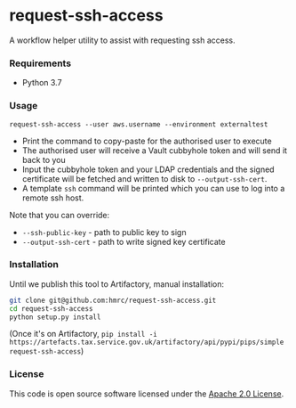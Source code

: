 
# request-ssh-access

A workflow helper utility to assist with requesting ssh access.


### Requirements
- Python 3.7

### Usage

```
request-ssh-access --user aws.username --environment externaltest
```

- Print the command to copy-paste for the authorised user to execute
- The authorised user will receive a Vault cubbyhole token and will send it back to you
- Input the cubbyhole token and your LDAP credentials and the signed certificate will be fetched and 
  written to disk to `--output-ssh-cert`.
- A template `ssh` command will be printed which you can use to log into a remote ssh host.

Note that you can override:
- `--ssh-public-key` - path to public key to sign
- `--output-ssh-cert` - path to write signed key certificate


### Installation
Until we publish this tool to Artifactory, manual installation:
```bash
git clone git@github.com:hmrc/request-ssh-access.git
cd request-ssh-access
python setup.py install 
```

(Once it's on Artifactory, `pip install -i https://artefacts.tax.service.gov.uk/artifactory/api/pypi/pips/simple request-ssh-access`)

### License

This code is open source software licensed under the [Apache 2.0 License]("http://www.apache.org/licenses/LICENSE-2.0.html").
